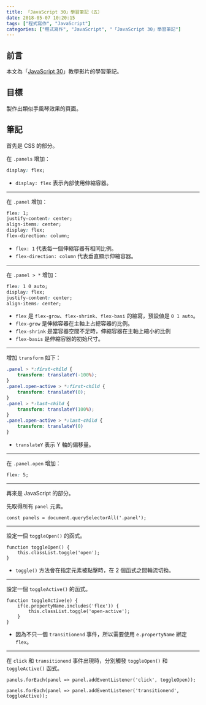 ```yaml
---
title: 「JavaScript 30」學習筆記（五）
date: 2018-05-07 10:20:15
tags: ["程式寫作", "JavaScript"]
categories: ["程式寫作", "JavaScript", "「JavaScript 30」學習筆記"]
---
```


## 前言
本文為「[JavaScript 30](https://javascript30.com/)」教學影片的學習筆記。

## 目標
製作出類似手風琴效果的頁面。

## 筆記
首先是 CSS 的部分。

在 `.panels` 增加：
```CSS
display: flex;
```
- `display: flex` 表示內部使用伸縮容器。
---
在 `.panel` 增加：
```CSS
flex: 1;
justify-content: center;
align-items: center;
display: flex;
flex-direction: column;
```
- `flex: 1` 代表每一個伸縮容器有相同比例。
- `flex-direction: column` 代表垂直顯示伸縮容器。
---
在 `.panel > *` 增加：
```CSS
flex: 1 0 auto;
display: flex;
justify-content: center;
align-items: center;
```
- `flex` 是 `flex-grow`、`flex-shrink`、`flex-basi` 的縮寫，預設値是 `0 1 auto`。
- `flex-grow` 是伸縮容器在主軸上占總容器的比例。
- `flex-shrink` 是當容器空間不足時，伸縮容器在主軸上縮小的比例
- `flex-basis` 是伸縮容器的初始尺寸。
---
增加 `transform` 如下：
```CSS
.panel > *:first-child {
    transform: translateY(-100%);
}
.panel.open-active > *:first-child {
    transform: translateY(0);
}
.panel > *:last-child {
    transform: translateY(100%);
}
.panel.open-active > *:last-child {
    transform: translateY(0)
}
```
- `translateY` 表示 Y 軸的偏移量。
---
在 `.panel.open` 增加：
```CSS
flex: 5;
```
---
再來是 JavaScript 的部分。

先取得所有 `panel` 元素。
```JS
const panels = document.querySelectorAll('.panel');
```
---
設定一個 `toggleOpen()` 的函式。
```JS
function toggleOpen() {
    this.classList.toggle('open');
}
```
- `toggle()` 方法會在指定元素被點擊時，在 2 個函式之間輪流切換。
---
設定一個 `toggleActive()` 的函式。
```JS
function toggleActive(e) {
    if(e.propertyName.includes('flex')) {
        this.classList.toggle('open-active');
    }
}
```
- 因為不只一個 `transitionend` 事件，所以需要使用 `e.propertyName` 綁定 `flex`。
---
在 `click` 和 `transitionend` 事件出現時，分別觸發 `toggleOpen()` 和 `toggleActive()` 函式。
```JS
panels.forEach(panel => panel.addEventListener('click', toggleOpen));

panels.forEach(panel => panel.addEventListener('transitionend', toggleActive));
```